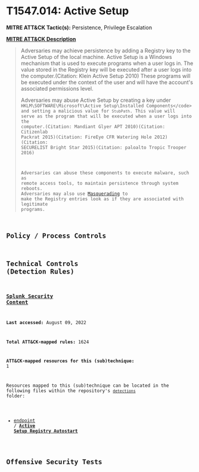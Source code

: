 # T1547.014: Active Setup
**MITRE ATT&CK Tactic(s):** Persistence, Privilege Escalation

**[MITRE ATT&CK Description](https://attack.mitre.org/techniques/T1547/014)**
<blockquote>Adversaries may achieve persistence by adding a Registry key to the Active Setup of the local machine. Active Setup is a Windows mechanism that is used to execute programs when a user logs in. The value stored in the Registry key will be executed after a user logs into the computer.(Citation: Klein Active Setup 2010) These programs will be executed under the context of the user and will have the account's associated permissions level.

Adversaries may abuse Active Setup by creating a key under <code> HKLM\SOFTWARE\Microsoft\Active Setup\Installed Components\</code> and setting a malicious value for <code>StubPath</code>. This value will serve as the program that will be executed when a user logs into the computer.(Citation: Mandiant Glyer APT 2010)(Citation: Citizenlab Packrat 2015)(Citation: FireEye CFR Watering Hole 2012)(Citation: SECURELIST Bright Star 2015)(Citation: paloalto Tropic Trooper 2016)

Adversaries can abuse these components to execute malware, such as remote access tools, to maintain persistence through system reboots. Adversaries may also use [Masquerading](https://attack.mitre.org/techniques/T1036) to make the Registry entries look as if they are associated with legitimate programs.</blockquote>

## Policy / Process Controls
## Technical Controls (Detection Rules)
### [Splunk Security Content](https://github.com/splunk/security_content)
**Last accessed:** August 09, 2022

**Total ATT&CK-mapped rules:** 1624

**ATT&CK-mapped resources for this (sub)technique:** 1

Resources mapped to this (sub)technique can be located in the following files within the repository's <code>[detections](https://github.com/splunk/security_content/tree/develop/detections)</code> folder:

* [endpoint](https://github.com/splunk/security_content/tree/develop/detections/endpoint/) / **[Active Setup Registry Autostart](https://github.com/splunk/security_content/blob/develop/detections/endpoint/active_setup_registry_autostart.yml)**


## Offensive Security Tests
